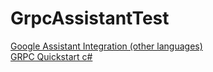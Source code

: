 # GrpcAssistantTest

[Google Assistant Integration (other languages)](https://developers.google.com/assistant/sdk/guides/service/integrate.html#other-languages)  
[GRPC Quickstart c#](https://www.grpc.io/docs/quickstart/csharp/)
